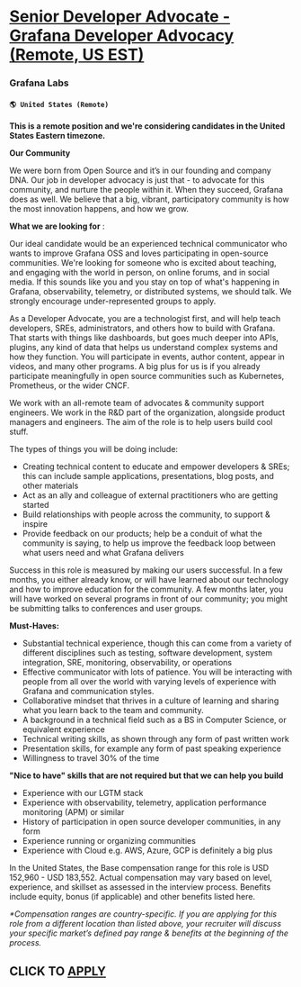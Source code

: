 # [Senior Developer Advocate - Grafana Developer Advocacy (Remote, US EST)](https://www.remotewlb.com/apply/senior-developer-advocate-grafana-developer-advocacy-remote-us-est)  
### Grafana Labs  
#### `🌎 United States (Remote)`  

**This is a remote position and we're considering candidates in the United States Eastern timezone.**

**Our Community**

We were born from Open Source and it’s in our founding and company DNA. Our job in developer advocacy is just that - to advocate for this community, and nurture the people within it. When they succeed, Grafana does as well. We believe that a big, vibrant, participatory community is how the most innovation happens, and how we grow.

**What we are looking for** :

Our ideal candidate would be an experienced technical communicator who wants to improve Grafana OSS and loves participating in open-source communities. We're looking for someone who is excited about teaching, and engaging with the world in person, on online forums, and in social media. If this sounds like you and you stay on top of what's happening in Grafana, observability, telemetry, or distributed systems, we should talk. We strongly encourage under-represented groups to apply.

As a Developer Advocate, you are a technologist first, and will help teach developers, SREs, administrators, and others how to build with Grafana. That starts with things like dashboards, but goes much deeper into APIs, plugins, any kind of data that helps us understand complex systems and how they function. You will participate in events, author content, appear in videos, and many other programs. A big plus for us is if you already participate meaningfully in open source communities such as Kubernetes, Prometheus, or the wider CNCF.

We work with an all-remote team of advocates & community support engineers. We work in the R&D part of the organization, alongside product managers and engineers. The aim of the role is to help users build cool stuff.

The types of things you will be doing include:

  * Creating technical content to educate and empower developers & SREs; this can include sample applications, presentations, blog posts, and other materials
  * Act as an ally and colleague of external practitioners who are getting started
  * Build relationships with people across the community, to support & inspire
  * Provide feedback on our products; help be a conduit of what the community is saying, to help us improve the feedback loop between what users need and what Grafana delivers

Success in this role is measured by making our users successful. In a few months, you either already know, or will have learned about our technology and how to improve education for the community. A few months later, you will have worked on several programs in front of our community; you might be submitting talks to conferences and user groups.

**Must-Haves:**

  * Substantial technical experience, though this can come from a variety of different disciplines such as testing, software development, system integration, SRE, monitoring, observability, or operations
  * Effective communicator with lots of patience. You will be interacting with people from all over the world with varying levels of experience with Grafana and communication styles. 
  * Collaborative mindset that thrives in a culture of learning and sharing what you learn back to the team and community.
  * A background in a technical field such as a BS in Computer Science, or equivalent experience
  * Technical writing skills, as shown through any form of past written work
  * Presentation skills, for example any form of past speaking experience
  * Willingness to travel 30% of the time

**"Nice to have" skills that are not required but that we can help you build**

  * Experience with our LGTM stack
  * Experience with observability, telemetry, application performance monitoring (APM) or similar
  * History of participation in open source developer communities, in any form
  * Experience running or organizing communities
  * Experience with Cloud e.g. AWS, Azure, GCP is definitely a big plus

In the United States, the Base compensation range for this role is USD 152,960 \- USD 183,552. Actual compensation may vary based on level, experience, and skillset as assessed in the interview process. Benefits include equity, bonus (if applicable) and other benefits listed here.

_*Compensation ranges are country-specific. If you are applying for this role from a different location than listed above, your recruiter will discuss your specific market’s defined pay range & benefits at the beginning of the process._

  
## CLICK TO [APPLY](https://www.remotewlb.com/apply/senior-developer-advocate-grafana-developer-advocacy-remote-us-est)


